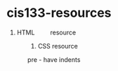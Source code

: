 # cis133-resources
 
 <ol>
    <li>HTML &nbsp; &nbsp; &nbsp; &nbsp; resource</li>
<ol>
    <il></li>
<ol>
    <li>CSS resource</li>
</ol>

pre - have indents 